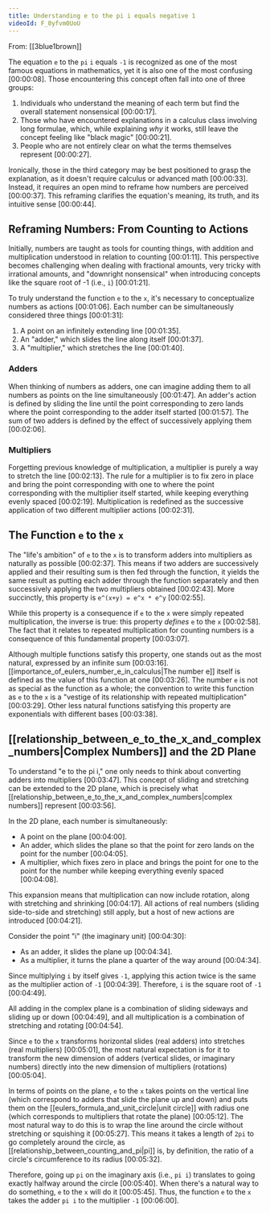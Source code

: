 ```yaml
---
title: Understanding e to the pi i equals negative 1
videoId: F_0yfvm0UoU
---
```


From: [[3blue1brown]] <br/> 

The equation `e` to the `pi` `i` equals `-1` is recognized as one of the most famous equations in mathematics, yet it is also one of the most confusing <a class="yt-timestamp" data-t="00:00:08">[00:00:08]</a>. Those encountering this concept often fall into one of three groups:
1.  Individuals who understand the meaning of each term but find the overall statement nonsensical <a class="yt-timestamp" data-t="00:00:17">[00:00:17]</a>.
2.  Those who have encountered explanations in a calculus class involving long formulae, which, while explaining *why* it works, still leave the concept feeling like "black magic" <a class="yt-timestamp" data-t="00:00:21">[00:00:21]</a>.
3.  People who are not entirely clear on what the terms themselves represent <a class="yt-timestamp" data-t="00:00:27">[00:00:27]</a>.

Ironically, those in the third category may be best positioned to grasp the explanation, as it doesn't require calculus or advanced math <a class="yt-timestamp" data-t="00:00:33">[00:00:33]</a>. Instead, it requires an open mind to reframe how numbers are perceived <a class="yt-timestamp" data-t="00:00:37">[00:00:37]</a>. This reframing clarifies the equation's meaning, its truth, and its intuitive sense <a class="yt-timestamp" data-t="00:00:44">[00:00:44]</a>.

## Reframing Numbers: From Counting to Actions

Initially, numbers are taught as tools for counting things, with addition and multiplication understood in relation to counting <a class="yt-timestamp" data-t="00:01:11">[00:01:11]</a>. This perspective becomes challenging when dealing with fractional amounts, very tricky with irrational amounts, and "downright nonsensical" when introducing concepts like the square root of -1 (i.e., `i`) <a class="yt-timestamp" data-t="00:01:21">[00:01:21]</a>.

To truly understand the function `e` to the `x`, it's necessary to conceptualize numbers as actions <a class="yt-timestamp" data-t="00:01:06">[00:01:06]</a>. Each number can be simultaneously considered three things <a class="yt-timestamp" data-t="00:01:31">[00:01:31]</a>:
1.  A point on an infinitely extending line <a class="yt-timestamp" data-t="00:01:35">[00:01:35]</a>.
2.  An "adder," which slides the line along itself <a class="yt-timestamp" data-t="00:01:37">[00:01:37]</a>.
3.  A "multiplier," which stretches the line <a class="yt-timestamp" data-t="00:01:40">[00:01:40]</a>.

### Adders

When thinking of numbers as adders, one can imagine adding them to all numbers as points on the line simultaneously <a class="yt-timestamp" data-t="00:01:47">[00:01:47]</a>. An adder's action is defined by sliding the line until the point corresponding to zero lands where the point corresponding to the adder itself started <a class="yt-timestamp" data-t="00:01:57">[00:01:57]</a>. The sum of two adders is defined by the effect of successively applying them <a class="yt-timestamp" data-t="00:02:06">[00:02:06]</a>.

### Multipliers

Forgetting previous knowledge of multiplication, a multiplier is purely a way to stretch the line <a class="yt-timestamp" data-t="00:02:13">[00:02:13]</a>. The rule for a multiplier is to fix zero in place and bring the point corresponding with one to where the point corresponding with the multiplier itself started, while keeping everything evenly spaced <a class="yt-timestamp" data-t="00:02:19">[00:02:19]</a>. Multiplication is redefined as the successive application of two different multiplier actions <a class="yt-timestamp" data-t="00:02:31">[00:02:31]</a>.

## The Function `e` to the `x`

The "life's ambition" of `e` to the `x` is to transform adders into multipliers as naturally as possible <a class="yt-timestamp" data-t="00:02:37">[00:02:37]</a>. This means if two adders are successively applied and their resulting sum is then fed through the function, it yields the same result as putting each adder through the function separately and then successively applying the two multipliers obtained <a class="yt-timestamp" data-t="00:02:43">[00:02:43]</a>. More succinctly, this property is `e^(x+y) = e^x * e^y` <a class="yt-timestamp" data-t="00:02:55">[00:02:55]</a>.

While this property is a consequence if `e` to the `x` were simply repeated multiplication, the inverse is true: this property *defines* `e` to the `x` <a class="yt-timestamp" data-t="00:02:58">[00:02:58]</a>. The fact that it relates to repeated multiplication for counting numbers is a consequence of this fundamental property <a class="yt-timestamp" data-t="00:03:07">[00:03:07]</a>.

Although multiple functions satisfy this property, one stands out as the most natural, expressed by an infinite sum <a class="yt-timestamp" data-t="00:03:16">[00:03:16]</a>. [[importance_of_eulers_number_e_in_calculus|The number e]] itself is defined as the value of this function at one <a class="yt-timestamp" data-t="00:03:26">[00:03:26]</a>. The number `e` is not as special as the function as a whole; the convention to write this function as `e` to the `x` is a "vestige of its relationship with repeated multiplication" <a class="yt-timestamp" data-t="00:03:29">[00:03:29]</a>. Other less natural functions satisfying this property are exponentials with different bases <a class="yt-timestamp" data-t="00:03:38">[00:03:38]</a>.

## [[relationship_between_e_to_the_x_and_complex_numbers|Complex Numbers]] and the 2D Plane

To understand "e to the pi i," one only needs to think about converting adders into multipliers <a class="yt-timestamp" data-t="00:03:47">[00:03:47]</a>. This concept of sliding and stretching can be extended to the 2D plane, which is precisely what [[relationship_between_e_to_the_x_and_complex_numbers|complex numbers]] represent <a class="yt-timestamp" data-t="00:03:56">[00:03:56]</a>.

In the 2D plane, each number is simultaneously:
*   A point on the plane <a class="yt-timestamp" data-t="00:04:00">[00:04:00]</a>.
*   An adder, which slides the plane so that the point for zero lands on the point for the number <a class="yt-timestamp" data-t="00:04:05">[00:04:05]</a>.
*   A multiplier, which fixes zero in place and brings the point for one to the point for the number while keeping everything evenly spaced <a class="yt-timestamp" data-t="00:04:08">[00:04:08]</a>.

This expansion means that multiplication can now include rotation, along with stretching and shrinking <a class="yt-timestamp" data-t="00:04:17">[00:04:17]</a>. All actions of real numbers (sliding side-to-side and stretching) still apply, but a host of new actions are introduced <a class="yt-timestamp" data-t="00:04:21">[00:04:21]</a>.

Consider the point "i" (the imaginary unit) <a class="yt-timestamp" data-t="00:04:30">[00:04:30]</a>:
*   As an adder, it slides the plane up <a class="yt-timestamp" data-t="00:04:34">[00:04:34]</a>.
*   As a multiplier, it turns the plane a quarter of the way around <a class="yt-timestamp" data-t="00:04:34">[00:04:34]</a>.

Since multiplying `i` by itself gives `-1`, applying this action twice is the same as the multiplier action of `-1` <a class="yt-timestamp" data-t="00:04:39">[00:04:39]</a>. Therefore, `i` is the square root of `-1` <a class="yt-timestamp" data-t="00:04:49">[00:04:49]</a>.

All adding in the complex plane is a combination of sliding sideways and sliding up or down <a class="yt-timestamp" data-t="00:04:49">[00:04:49]</a>, and all multiplication is a combination of stretching and rotating <a class="yt-timestamp" data-t="00:04:54">[00:04:54]</a>.

Since `e` to the `x` transforms horizontal slides (real adders) into stretches (real multipliers) <a class="yt-timestamp" data-t="00:05:01">[00:05:01]</a>, the most natural expectation is for it to transform the new dimension of adders (vertical slides, or imaginary numbers) directly into the new dimension of multipliers (rotations) <a class="yt-timestamp" data-t="00:05:04">[00:05:04]</a>.

In terms of points on the plane, `e` to the `x` takes points on the vertical line (which correspond to adders that slide the plane up and down) and puts them on the [[eulers_formula_and_unit_circle|unit circle]] with radius one (which corresponds to multipliers that rotate the plane) <a class="yt-timestamp" data-t="00:05:12">[00:05:12]</a>. The most natural way to do this is to wrap the line around the circle without stretching or squishing it <a class="yt-timestamp" data-t="00:05:27">[00:05:27]</a>. This means it takes a length of `2pi` to go completely around the circle, as [[relationship_between_counting_and_pi|pi]] is, by definition, the ratio of a circle's circumference to its radius <a class="yt-timestamp" data-t="00:05:32">[00:05:32]</a>.

Therefore, going up `pi` on the imaginary axis (i.e., `pi i`) translates to going exactly halfway around the circle <a class="yt-timestamp" data-t="00:05:40">[00:05:40]</a>. When there's a natural way to do something, `e` to the `x` will do it <a class="yt-timestamp" data-t="00:05:45">[00:05:45]</a>. Thus, the function `e` to the `x` takes the adder `pi i` to the multiplier `-1` <a class="yt-timestamp" data-t="00:06:00">[00:06:00]</a>.